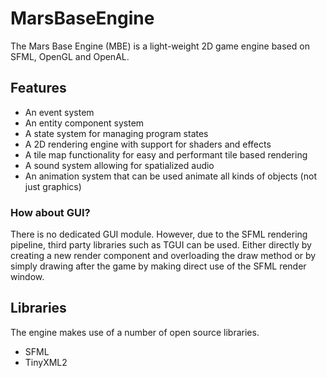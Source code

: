 # MarsBaseEngine
The Mars Base Engine (MBE) is a light-weight 2D game engine based on SFML, OpenGL and OpenAL.

## Features

- An event system
- An entity component system
- A state system for managing program states
- A 2D rendering engine with support for shaders and effects
- A tile map functionality for easy and performant tile based rendering
- A sound system allowing for spatialized audio
- An animation system that can be used animate all kinds of objects (not just graphics)

### How about GUI?
There is no dedicated GUI module. However, due to the SFML rendering pipeline, third party libraries such as TGUI can be used. Either directly by creating a new render component and overloading the draw method or by simply drawing after the game by making direct use of the SFML render window.

## Libraries
The engine makes use of a number of open source libraries.

- SFML
- TinyXML2
